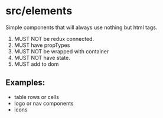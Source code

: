# src/elements

Simple components that will always use nothing but html tags. 

1. MUST NOT be redux connected.
2. MUST have propTypes
3. MUST NOT be wrapped with container
4. MUST NOT have state.
5. MUST add to dom
 
## Examples:
  * table rows or cells
  * logo or nav components
  * icons
